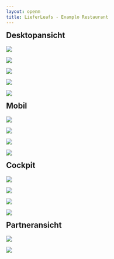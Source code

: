 ```yaml
---
layout: openm
title: LieferLeafs - Examplo Restaurant
---
```


<style>
h2 {
    margin-top:10px;
}
</style>
<script src="https://webanalytics.srv.infracamp.org/webanalytics.js?subscription_id=leanea"></script>

## Desktopansicht

<style>
    .container-fluid img {
        max-width: 100%;
        margin-bottom: 40px;
        border: 1px solid black;
    }
</style>

![](Standortauswahl.jpg)

![](Restaurants%20in%20deiner%20Nähe.jpg)

![](Speisekarte.jpg)

![](Speisekarte%20–%20Warenkorb.jpg)

![](Speisekarte%20–%20Bezahlvorgang.jpg)

## Mobil

![](Restaurants%20in%20deiner%20Nähe%20–%201.jpg)

![](Speisekarte%20–%202.jpg)

![](Speisekarte%20–%20Warenkorb%20–%20befüllen.jpg)

![](Speisekarte%20–%20Übermittelt.jpg)

## Cockpit

![](Stammdaten.jpg)

![](Öffnungszeiten.jpg)

![](Speisekarte-1.jpg)

![](Tischkarte%20Generieren.jpg)

## Partneransicht

![](Verbandsansicht%20–%201.jpg)

![](Verbandsansicht%20Kunden%20Anmeldelink.jpg)
